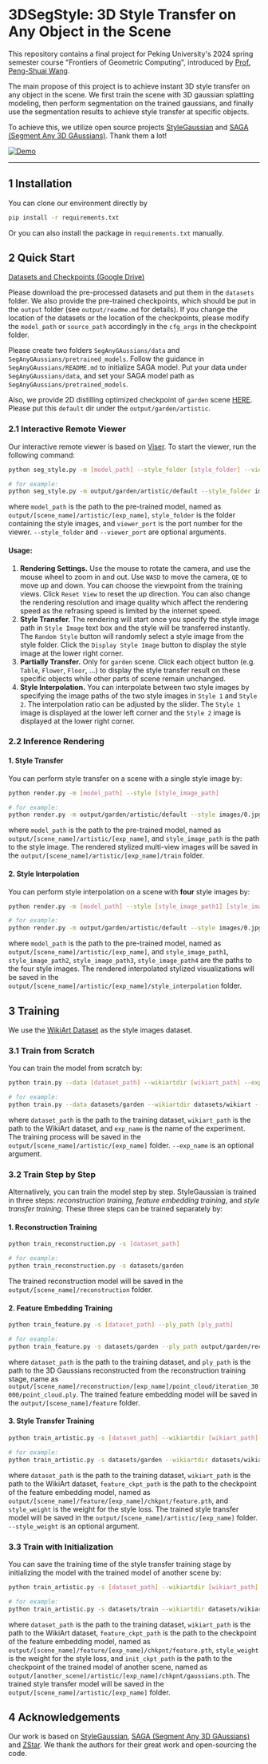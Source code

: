 #  3DSegStyle: 3D Style Transfer on Any Object in the Scene


This repository contains a final project for Peking University's 2024 spring semester course "Frontiers of Geometric Computing", introduced by [Prof. Peng-Shuai Wang](https://wang-ps.github.io/). 

The main propose of this project is to achieve instant 3D style transfer on any object in the scene. We first train the scene with 3D gaussian splatting modeling, then perform segmentation on the trained gaussians, and finally use the segmentation results to achieve style transfer at specific objects. 

To achieve this, we utilize open source projects [StyleGaussian](https://arxiv.org/abs/2403.07807) and [SAGA (Segment Any 3D GAussians)](https://arxiv.org/abs/2312.00860). Thank them a lot!


[![Demo](https://res.cloudinary.com/marcomontalbano/image/upload/v1719566181/video_to_markdown/images/youtube--6S12YDWTCq8-c05b58ac6eb4c4700831b2b3070cd403.jpg)](https://www.youtube.com/watch?v=6S12YDWTCq8 "Demo")

---

## 1 Installation

You can clone our environment directly by
```bash
pip install -r requirements.txt
```

Or you can also install the package in `requirements.txt` manually.

## 2 Quick Start

[Datasets and Checkpoints (Google Drive)](https://drive.google.com/drive/folders/1xHGXniVL3nh6G7pKDkZR1SJlfvo4YB1J?usp=sharing)

Please download the pre-processed datasets and put them in the `datasets` folder. We also provide the pre-trained checkpoints, which should be put in the `output` folder (see `output/readme.md` for details). If you change the location of the datasets or the location of the checkpoints, please modify the `model_path` or `source_path` accordingly in the `cfg_args` in the checkpoint folder.

Please create two folders `SegAnyGAussians/data` and `SegAnyGAussians/pretrained_models`. Follow the guidance in `SegAnyGAussians/README.md` to initialize SAGA model. Put your data under `SegAnyGAussians/data`, and set your SAGA model path as `SegAnyGAussians/pretrained_models`. 

Also, we provide 2D distilling optimized checkpoint of `garden` scene [HERE](https://drive.google.com/drive/folders/1SXxhLDmhOW_lPScke2iPbwPuhMWoiIEv?usp=sharing). Please put this `default` dir under the `output/garden/artistic`.

### 2.1 Interactive Remote Viewer

Our interactive remote viewer is based on [Viser](https://github.com/nerfstudio-project/viser). To start the viewer, run the following command:
```bash
python seg_style.py -m [model_path] --style_folder [style_folder] --viewer_port [viewer_port]

# for example:
python seg_style.py -m output/garden/artistic/default --style_folder images --viewer_port 5748
```
where `model_path` is the path to the pre-trained model, named as `output/[scene_name]/artistic/[exp_name]`, `style_folder` is the folder containing the style images, and `viewer_port` is the port number for the viewer. `--style_folder` and `--viewer_port` are optional arguments.

#### Usage:
 1. **Rendering Settings.** Use the mouse to rotate the camera, and use the mouse wheel to zoom in and out. Use `WASD` to move the camera, `QE` to move up and down. You can choose the viewpoint from the training views. Click `Reset View` to reset the up direction.  You can also change the rendering resolution and image quality which affect the rendering speed as the refrasing speed is limited by the internet speed. 
 2. **Style Transfer.** The rendering will start once you specify the style image path in `Style Image` text box and the style will be transferred instantly. The `Random Style` button will randomly select a style image from the style folder. Click the `Display Style Image` button to display the style image at the lower right corner.
 3. **Partially Transfer.** Only for `garden` scene. Click each object button (e.g. `Table`, `Flower`, `Floor`, ...) to display the style transfer result on these specific objects while other parts of scene remain unchanged.
 4. **Style Interpolation.** You can interpolate between two style images by specifying the image paths of the two style images in `Style 1` and `Style 2`. The interpolation ratio can be adjusted by the slider. The  `Style 1` image is displayed at the lower left corner and the `Style 2` image is displayed at the lower right corner.


### 2.2 Inference Rendering

#### 1. Style Transfer
You can perform style transfer on a scene with a single style image by:
```bash
python render.py -m [model_path] --style [style_image_path] 

# for example:
python render.py -m output/garden/artistic/default --style images/0.jpg
```
where `model_path` is the path to the pre-trained model, named as `output/[scene_name]/artistic/[exp_name]`, and `style_image_path` is the path to the style image. The rendered stylized multi-view images will be saved in the `output/[scene_name]/artistic/[exp_name]/train` folder.

#### 2. Style Interpolation
You can perform style interpolation on a scene with **four** style images by:
```bash
python render.py -m [model_path] --style [style_image_path1] [style_image_path2] [style_image_path3] [style_image_path4]

# for example:
python render.py -m output/garden/artistic/default --style images/0.jpg images/1.jpg images/2.jpg images/3.jpg
```
where `model_path` is the path to the pre-trained model, named as `output/[scene_name]/artistic/[exp_name]`, and `style_image_path1`, `style_image_path2`, `style_image_path3`, `style_image_path4` are the paths to the four style images. The rendered interpolated stylized visualizations will be saved in the `output/[scene_name]/artistic/[exp_name]/style_interpolation` folder.


## 3 Training
We use the [WikiArt Dataset](https://www.kaggle.com/datasets/ipythonx/wikiart-gangogh-creating-art-gan) as the style images dataset.

### 3.1 Train from Scratch
You can train the model from scratch by:
```bash
python train.py --data [dataset_path] --wikiartdir [wikiart_path] --exp_name [exp_name]

# for example:
python train.py --data datasets/garden --wikiartdir datasets/wikiart --exp_name default
```
where `dataset_path` is the path to the training dataset, `wikiart_path` is the path to the WikiArt dataset, and `exp_name` is the name of the experiment. The training process will be saved in the `output/[scene_name]/artistic/[exp_name]` folder. `--exp_name` is an optional argument.

### 3.2 Train Step by Step
Alternatively, you can train the model step by step. StyleGaussian is trained in three steps: *reconstruction training*, *feature embedding training*, and *style transfer training*. These three steps can be trained separately by:

#### 1. Reconstruction Training
```bash
python train_reconstruction.py -s [dataset_path]

# for example:
python train_reconstruction.py -s datasets/garden
```
The trained reconstruction model will be saved in the `output/[scene_name]/reconstruction` folder.

#### 2. Feature Embedding Training
```bash
python train_feature.py -s [dataset_path] --ply_path [ply_path]

# for example:
python train_feature.py -s datasets/garden --ply_path output/garden/reconstruction/default/point_cloud/iteration_30000/point_cloud.ply
```
where `dataset_path` is the path to the training dataset, and `ply_path` is the path to the 3D Gaussians reconstructed from the reconstruction training stage, name as `output/[scene_name]/reconstruction/[exp_name]/point_cloud/iteration_30000/point_cloud.ply`. The trained feature embedding model will be saved in the `output/[scene_name]/feature` folder.


#### 3. Style Transfer Training
```bash
python train_artistic.py -s [dataset_path] --wikiartdir [wikiart_path] --ckpt_path [feature_ckpt_path] --style_weight [style_weight] 

# for example:
python train_artistic.py -s datasets/garden --wikiartdir datasets/wikiart --ckpt_path output/garden/feature/default/chkpnt/feature.pth --style_weight 10
```
where `dataset_path` is the path to the training dataset, `wikiart_path` is the path to the WikiArt dataset, `feature_ckpt_path` is the path to the checkpoint of the feature embedding model, named as `output/[scene_name]/feature/[exp_name]/chkpnt/feature.pth`, and `style_weight` is the weight for the style loss. The trained style transfer model will be saved in the `output/[scene_name]/artistic/[exp_name]` folder. `--style_weight` is an optional argument.

### 3.3 Train with Initialization
You can save the training time of the style transfer training stage by initializing the model with the trained model of another scene by:
```bash
python train_artistic.py -s [dataset_path] --wikiartdir [wikiart_path] --ckpt_path [feature_ckpt_path] --style_weight [style_weight] --decoder_path [init_ckpt_path]

# for example:
python train_artistic.py -s datasets/train --wikiartdir datasets/wikiart --ckpt_path output/train/feature/default/chkpnt/feature.pth --style_weight 10 --decoder_path output/truck/artistic/default/chkpnt/gaussians.pth
```
where `dataset_path` is the path to the training dataset, `wikiart_path` is the path to the WikiArt dataset, `feature_ckpt_path` is the path to the checkpoint of the feature embedding model, named as `output/[scene_name]/feature/[exp_name]/chkpnt/feature.pth`, `style_weight` is the weight for the style loss, and `init_ckpt_path` is the path to the checkpoint of the trained model of another scene, named as `output/[another_scene]/artistic/[exp_name]/chkpnt/gaussians.pth`. The trained style transfer model will be saved in the `output/[scene_name]/artistic/[exp_name]` folder.

## 4 Acknowledgements

Our work is based on [StyleGaussian](https://arxiv.org/abs/2403.07807), [SAGA (Segment Any 3D GAussians)](https://arxiv.org/abs/2312.00860) and [ZStar](https://arxiv.org/abs/2311.16491). We thank the authors for their great work and open-sourcing the code.